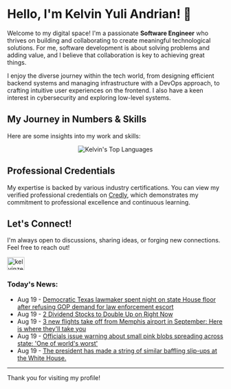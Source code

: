 # Hello, I'm Kelvin Yuli Andrian! 👋

Welcome to my digital space! I'm a passionate **Software Engineer** who thrives on building and collaborating to create meaningful technological solutions. For me, software development is about solving problems and adding value, and I believe that collaboration is key to achieving great things.

I enjoy the diverse journey within the tech world, from designing efficient backend systems and managing infrastructure with a DevOps approach, to crafting intuitive user experiences on the frontend. I also have a keen interest in cybersecurity and exploring low-level systems.

## My Journey in Numbers & Skills

Here are some insights into my work and skills:

<p align="center">
  <img src="https://github-readme-stats.vercel.app/api/top-langs/?username=kelvinzer0&layout=compact&theme=radical" alt="Kelvin's Top Languages" />
</p>

## Professional Credentials

My expertise is backed by various industry certifications. You can view my verified professional credentials on [Credly](https://www.credly.com/users/kelvin-yuli-andrian/badges), which demonstrates my commitment to professional excellence and continuous learning.

## Let's Connect!

I'm always open to discussions, sharing ideas, or forging new connections. Feel free to reach out!

<p align="left">
    <a href="https://linkedin.com/in/kelvinzero" target="blank"><img align="center" src="https://cdn.jsdelivr.net/npm/simple-icons@3.0.1/icons/linkedin.svg" alt="kelvinzero" height="30" width="40" /></a>
</p>

### Today's News:

<!-- feed start -->
- Aug 19 - [Democratic Texas lawmaker spent night on state House floor after refusing GOP demand for law enforcement escort](https://www.yahoo.com/news/articles/democratic-texas-lawmaker-spending-night-050525679.html)
- Aug 19 - [2 Dividend Stocks to Double Up on Right Now](https://finance.yahoo.com/news/2-dividend-stocks-double-now-114500573.html)
- Aug 19 - [3 new flights take off from Memphis airport in September: Here is where they'll take you](https://www.yahoo.com/news/articles/3-flights-off-memphis-airport-100056805.html)
- Aug 19 - [Officials issue warning about small pink blobs spreading across state: 'One of world's worst'](https://www.yahoo.com/news/articles/officials-issue-warning-small-pink-090000300.html)
- Aug 19 - [The president has made a string of similar baffling slip-ups at the White House.](https://www.yahoo.com/news/videos/president-looked-around-table-president-085428334.html)
<!-- feed end -->

---

Thank you for visiting my profile!
